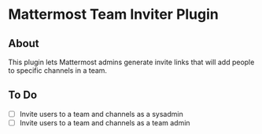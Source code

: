 # Mattermost Team Inviter Plugin

## About

This plugin lets Mattermost admins generate invite links that will add people to specific channels in a team.

## To Do

 - [ ] Invite users to a team and channels as a sysadmin
 - [ ] Invite users to a team and channels as a team admin